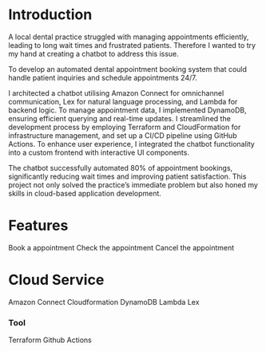 # Introduction
A local dental practice struggled with managing appointments efficiently, leading to long wait times and frustrated patients. Therefore I wanted to try my hand at creating a chatbot to address this issue.

To develop an automated dental appointment booking system that could handle patient inquiries and schedule appointments 24/7.

I architected a chatbot utilising Amazon Connect for omnichannel communication, Lex for natural language processing, and Lambda for backend logic. To manage appointment data, I implemented DynamoDB, ensuring efficient querying and real-time updates. I streamlined the development process by employing Terraform and CloudFormation for infrastructure management, and set up a CI/CD pipeline using GitHub Actions. To enhance user experience, I integrated the chatbot functionality into a custom frontend with interactive UI components.

The chatbot successfully automated 80% of appointment bookings, significantly reducing wait times and improving patient satisfaction. This project not only solved the practice’s immediate problem but also honed my skills in cloud-based application development.

# Features
Book a appointment
Check the appointment
Cancel the appointment

# Cloud Service
Amazon Connect
Cloudformation
DynamoDB
Lambda
Lex

### Tool
Terraform
Github Actions